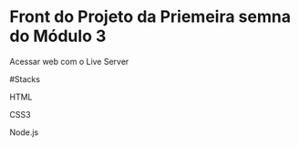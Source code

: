# Front do Projeto da Priemeira semna do Módulo 3

Acessar web com o Live Server

#Stacks

  HTML

  CSS3

  Node.js

